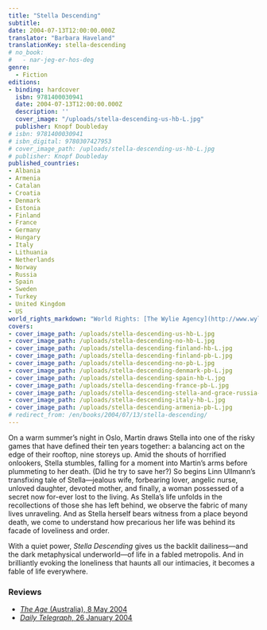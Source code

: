 ```yaml
---
title: "Stella Descending"
subtitle:
date: 2004-07-13T12:00:00.000Z
translator: "Barbara Haveland"
translationKey: stella-descending
# no_book:
#   - nar-jeg-er-hos-deg
genre:  
  - Fiction
editions:
- binding: hardcover
  isbn: 9781400030941
  date: 2004-07-13T12:00:00.000Z
  description: ''
  cover_image: "/uploads/stella-descending-us-hb-L.jpg"
  publisher: Knopf Doubleday
# isbn: 9781400030941
# isbn_digital: 9780307427953
# cover_image_path: /uploads/stella-descending-us-hb-L.jpg
# publisher: Knopf Doubleday
published_countries:
- Albania
- Armenia
- Catalan
- Croatia
- Denmark
- Estonia
- Finland
- France
- Germany
- Hungary
- Italy
- Lithuania
- Netherlands
- Norway
- Russia
- Spain
- Sweden
- Turkey
- United Kingdom
- US
world_rights_markdown: "World Rights: [The Wylie Agency](http://www.wylieagency.com/)"
covers:
- cover_image_path: /uploads/stella-descending-us-hb-L.jpg  
- cover_image_path: /uploads/stella-descending-no-hb-L.jpg  
- cover_image_path: /uploads/stella-descending-finland-hb-L.jpg  
- cover_image_path: /uploads/stella-descending-finland-pb-L.jpg  
- cover_image_path: /uploads/stella-descending-no-pb-L.jpg  
- cover_image_path: /uploads/stella-descending-denmark-pb-L.jpg  
- cover_image_path: /uploads/stella-descending-spain-hb-L.jpg  
- cover_image_path: /uploads/stella-descending-france-pb-L.jpg  
- cover_image_path: /uploads/stella-descending-stella-and-grace-russia-hb-L.jpg  
- cover_image_path: /uploads/stella-descending-italy-hb-L.jpg  
- cover_image_path: /uploads/stella-descending-armenia-pb-L.jpg
# redirect_from: /en/books/2004/07/13/stella-descending/
---
```

On a warm summer’s night in Oslo, Martin draws Stella into one of the risky games that have defined their ten years together: a balancing act on the edge of their rooftop, nine storeys up. Amid the shouts of horrified onlookers, Stella stumbles, falling for a moment into Martin’s arms before plummeting to her death. (Did he try to save her?) So begins Linn Ullmann’s transfixing tale of Stella—jealous wife, forbearing lover, angelic nurse, unloved daughter, devoted mother, and finally, a woman possessed of a secret now for-ever lost to the living. As Stella’s life unfolds in the recollections of those she has left behind, we observe the fabric of many lives unraveling. And as Stella herself bears witness from a place beyond death, we come to understand how precarious her life was behind its facade of loveliness and order.

 With a quiet power,  *Stella Descending* gives us the backlit dailiness—and the dark metaphysical underworld—of life in a fabled metropolis. And in brilliantly evoking the loneliness that haunts all our intimacies, it becomes a fable of life everywhere.

### Reviews

- [*The Age* (Australia), 8 May 2004](/assets/files/Age-08-05-2004.pdf)  
- [*Daily Telegraph*, 26 January 2004](/assets/files/Telegraph-26-01-2004.pdf)
